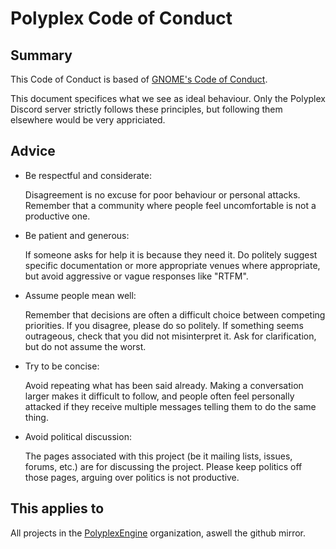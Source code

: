 # Polyplex Code of Conduct

## Summary
This Code of Conduct is based of [GNOME's Code of Conduct](https://wiki.gnome.org/action/show/Foundation/CodeOfConduct).

This document specifices what we see as ideal behaviour.
Only the Polyplex Discord server strictly follows these principles, but following them elsewhere would be very appriciated.

## Advice
* Be respectful and considerate:

	Disagreement is no excuse for poor behaviour or personal attacks. Remember that a community where people feel uncomfortable is not a productive one.

* Be patient and generous:

	If someone asks for help it is because they need it. Do politely suggest specific documentation or more appropriate venues where appropriate, but avoid aggressive or vague responses like "RTFM".

* Assume people mean well:

	Remember that decisions are often a difficult choice between competing priorities. If you disagree, please do so politely. If something seems outrageous, check that you did not misinterpret it. Ask for clarification, but do not assume the worst.

* Try to be concise:

	Avoid repeating what has been said already. Making a conversation larger makes it difficult to follow, and people often feel personally attacked if they receive multiple messages telling them to do the same thing.

* Avoid political discussion:

	The pages associated with this project (be it mailing lists, issues, forums, etc.) are for discussing the project. Please keep politics off those pages, arguing over politics is not productive.

## This applies to
All projects in the [PolyplexEngine](https://git.pplex.org/Polyplex) organization, aswell the github mirror.
